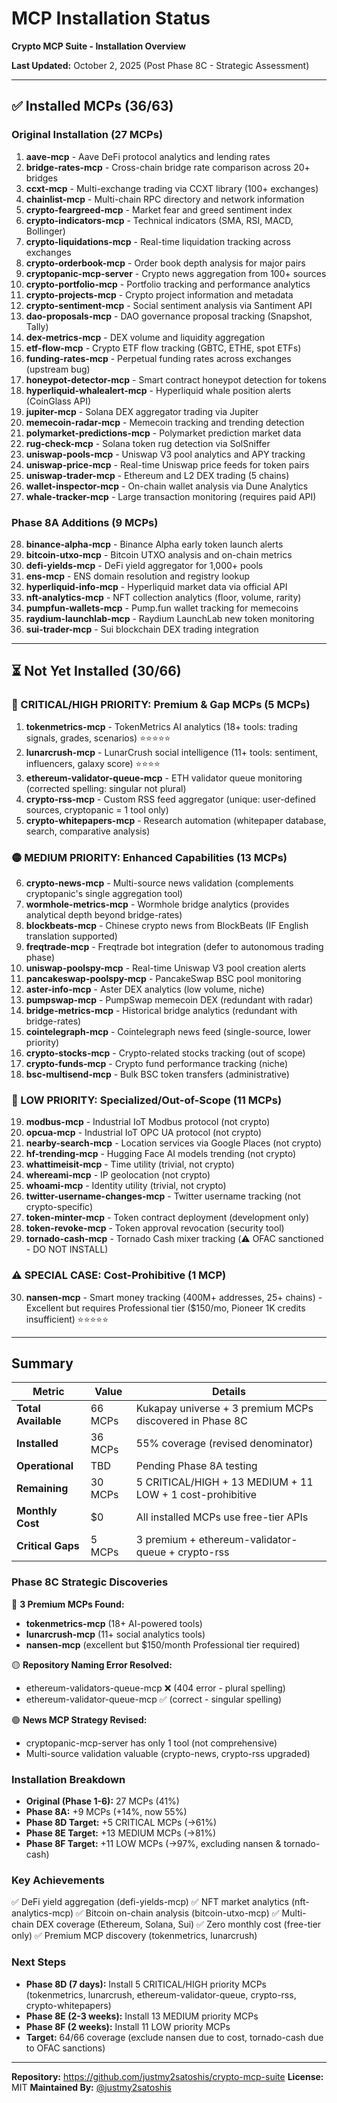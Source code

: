 # MCP Installation Status
**Crypto MCP Suite - Installation Overview**

**Last Updated:** October 2, 2025 (Post Phase 8C - Strategic Assessment)

---

## ✅ Installed MCPs (36/63)

### Original Installation (27 MCPs)
1. **aave-mcp** - Aave DeFi protocol analytics and lending rates
2. **bridge-rates-mcp** - Cross-chain bridge rate comparison across 20+ bridges
3. **ccxt-mcp** - Multi-exchange trading via CCXT library (100+ exchanges)
4. **chainlist-mcp** - Multi-chain RPC directory and network information
5. **crypto-feargreed-mcp** - Market fear and greed sentiment index
6. **crypto-indicators-mcp** - Technical indicators (SMA, RSI, MACD, Bollinger)
7. **crypto-liquidations-mcp** - Real-time liquidation tracking across exchanges
8. **crypto-orderbook-mcp** - Order book depth analysis for major pairs
9. **cryptopanic-mcp-server** - Crypto news aggregation from 100+ sources
10. **crypto-portfolio-mcp** - Portfolio tracking and performance analytics
11. **crypto-projects-mcp** - Crypto project information and metadata
12. **crypto-sentiment-mcp** - Social sentiment analysis via Santiment API
13. **dao-proposals-mcp** - DAO governance proposal tracking (Snapshot, Tally)
14. **dex-metrics-mcp** - DEX volume and liquidity aggregation
15. **etf-flow-mcp** - Crypto ETF flow tracking (GBTC, ETHE, spot ETFs)
16. **funding-rates-mcp** - Perpetual funding rates across exchanges (upstream bug)
17. **honeypot-detector-mcp** - Smart contract honeypot detection for tokens
18. **hyperliquid-whalealert-mcp** - Hyperliquid whale position alerts (CoinGlass API)
19. **jupiter-mcp** - Solana DEX aggregator trading via Jupiter
20. **memecoin-radar-mcp** - Memecoin tracking and trending detection
21. **polymarket-predictions-mcp** - Polymarket prediction market data
22. **rug-check-mcp** - Solana token rug detection via SolSniffer
23. **uniswap-pools-mcp** - Uniswap V3 pool analytics and APY tracking
24. **uniswap-price-mcp** - Real-time Uniswap price feeds for token pairs
25. **uniswap-trader-mcp** - Ethereum and L2 DEX trading (5 chains)
26. **wallet-inspector-mcp** - On-chain wallet analysis via Dune Analytics
27. **whale-tracker-mcp** - Large transaction monitoring (requires paid API)

### Phase 8A Additions (9 MCPs)
28. **binance-alpha-mcp** - Binance Alpha early token launch alerts
29. **bitcoin-utxo-mcp** - Bitcoin UTXO analysis and on-chain metrics
30. **defi-yields-mcp** - DeFi yield aggregator for 1,000+ pools
31. **ens-mcp** - ENS domain resolution and registry lookup
32. **hyperliquid-info-mcp** - Hyperliquid market data via official API
33. **nft-analytics-mcp** - NFT collection analytics (floor, volume, rarity)
34. **pumpfun-wallets-mcp** - Pump.fun wallet tracking for memecoins
35. **raydium-launchlab-mcp** - Raydium LaunchLab new token monitoring
36. **sui-trader-mcp** - Sui blockchain DEX trading integration

---

## ⏳ Not Yet Installed (30/66)

### 🔴 CRITICAL/HIGH PRIORITY: Premium & Gap MCPs (5 MCPs)
1. **tokenmetrics-mcp** - TokenMetrics AI analytics (18+ tools: trading signals, grades, scenarios) ⭐⭐⭐⭐⭐
2. **lunarcrush-mcp** - LunarCrush social intelligence (11+ tools: sentiment, influencers, galaxy score) ⭐⭐⭐⭐
3. **ethereum-validator-queue-mcp** - ETH validator queue monitoring (corrected spelling: singular not plural)
4. **crypto-rss-mcp** - Custom RSS feed aggregator (unique: user-defined sources, cryptopanic = 1 tool only)
5. **crypto-whitepapers-mcp** - Research automation (whitepaper database, search, comparative analysis)

### 🟡 MEDIUM PRIORITY: Enhanced Capabilities (13 MCPs)
6. **crypto-news-mcp** - Multi-source news validation (complements cryptopanic's single aggregation tool)
7. **wormhole-metrics-mcp** - Wormhole bridge analytics (provides analytical depth beyond bridge-rates)
8. **blockbeats-mcp** - Chinese crypto news from BlockBeats (IF English translation supported)
9. **freqtrade-mcp** - Freqtrade bot integration (defer to autonomous trading phase)
10. **uniswap-poolspy-mcp** - Real-time Uniswap V3 pool creation alerts
11. **pancakeswap-poolspy-mcp** - PancakeSwap BSC pool monitoring
12. **aster-info-mcp** - Aster DEX analytics (low volume, niche)
13. **pumpswap-mcp** - PumpSwap memecoin DEX (redundant with radar)
14. **bridge-metrics-mcp** - Historical bridge analytics (redundant with bridge-rates)
15. **cointelegraph-mcp** - Cointelegraph news feed (single-source, lower priority)
16. **crypto-stocks-mcp** - Crypto-related stocks tracking (out of scope)
17. **crypto-funds-mcp** - Crypto fund performance tracking (niche)
18. **bsc-multisend-mcp** - Bulk BSC token transfers (administrative)

### 🔵 LOW PRIORITY: Specialized/Out-of-Scope (11 MCPs)
19. **modbus-mcp** - Industrial IoT Modbus protocol (not crypto)
20. **opcua-mcp** - Industrial IoT OPC UA protocol (not crypto)
21. **nearby-search-mcp** - Location services via Google Places (not crypto)
22. **hf-trending-mcp** - Hugging Face AI models trending (not crypto)
23. **whattimeisit-mcp** - Time utility (trivial, not crypto)
24. **whereami-mcp** - IP geolocation (not crypto)
25. **whoami-mcp** - Identity utility (trivial, not crypto)
26. **twitter-username-changes-mcp** - Twitter username tracking (not crypto-specific)
27. **token-minter-mcp** - Token contract deployment (development only)
28. **token-revoke-mcp** - Token approval revocation (security tool)
29. **tornado-cash-mcp** - Tornado Cash mixer tracking (⚠️ OFAC sanctioned - DO NOT INSTALL)

### ⚠️ SPECIAL CASE: Cost-Prohibitive (1 MCP)
30. **nansen-mcp** - Smart money tracking (400M+ addresses, 25+ chains) - Excellent but requires Professional tier ($150/mo, Pioneer 1K credits insufficient) ⭐⭐⭐⭐⭐

---

## Summary

| Metric | Value | Details |
|--------|-------|---------|
| **Total Available** | 66 MCPs | Kukapay universe + 3 premium MCPs discovered in Phase 8C |
| **Installed** | 36 MCPs | 55% coverage (revised denominator) |
| **Operational** | TBD | Pending Phase 8A testing |
| **Remaining** | 30 MCPs | 5 CRITICAL/HIGH + 13 MEDIUM + 11 LOW + 1 cost-prohibitive |
| **Monthly Cost** | $0 | All installed MCPs use free-tier APIs |
| **Critical Gaps** | 5 MCPs | 3 premium + ethereum-validator-queue + crypto-rss |

### Phase 8C Strategic Discoveries
🔴 **3 Premium MCPs Found:**
- **tokenmetrics-mcp** (18+ AI-powered tools)
- **lunarcrush-mcp** (11+ social analytics tools)
- **nansen-mcp** (excellent but $150/month Professional tier required)

🟡 **Repository Naming Error Resolved:**
- ethereum-validators-queue-mcp ❌ (404 error - plural spelling)
- ethereum-validator-queue-mcp ✅ (correct - singular spelling)

🟢 **News MCP Strategy Revised:**
- cryptopanic-mcp-server has only 1 tool (not comprehensive)
- Multi-source validation valuable (crypto-news, crypto-rss upgraded)

### Installation Breakdown
- **Original (Phase 1-6):** 27 MCPs (41%)
- **Phase 8A:** +9 MCPs (+14%, now 55%)
- **Phase 8D Target:** +5 CRITICAL MCPs (→61%)
- **Phase 8E Target:** +13 MEDIUM MCPs (→81%)
- **Phase 8F Target:** +11 LOW MCPs (→97%, excluding nansen & tornado-cash)

### Key Achievements
✅ DeFi yield aggregation (defi-yields-mcp)
✅ NFT market analytics (nft-analytics-mcp)
✅ Bitcoin on-chain analysis (bitcoin-utxo-mcp)
✅ Multi-chain DEX coverage (Ethereum, Solana, Sui)
✅ Zero monthly cost (free-tier only)
✅ Premium MCP discovery (tokenmetrics, lunarcrush)

### Next Steps
- **Phase 8D (7 days):** Install 5 CRITICAL/HIGH priority MCPs (tokenmetrics, lunarcrush, ethereum-validator-queue, crypto-rss, crypto-whitepapers)
- **Phase 8E (2-3 weeks):** Install 13 MEDIUM priority MCPs
- **Phase 8F (2 weeks):** Install 11 LOW priority MCPs
- **Target:** 64/66 coverage (exclude nansen due to cost, tornado-cash due to OFAC sanctions)

---

**Repository:** https://github.com/justmy2satoshis/crypto-mcp-suite
**License:** MIT
**Maintained By:** [@justmy2satoshis](https://github.com/justmy2satoshis)
